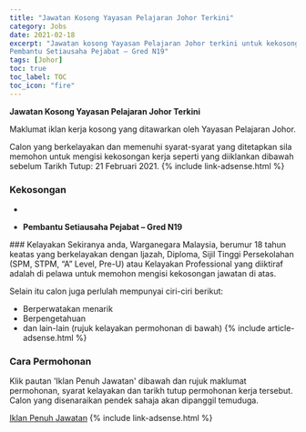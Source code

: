 ```yaml
---
title: "Jawatan Kosong Yayasan Pelajaran Johor Terkini" 
category: Jobs 
date: 2021-02-18 
excerpt: "Jawatan kosong Yayasan Pelajaran Johor terkini untuk kekosongan ,
Pembantu Setiausaha Pejabat – Gred N19" 
tags: [Johor] 
toc: true 
toc_label: TOC 
toc_icon: "fire" 
--- 
```


**Jawatan Kosong Yayasan Pelajaran Johor Terkini**

Maklumat iklan kerja kosong yang ditawarkan oleh Yayasan Pelajaran Johor. 

Calon yang berkelayakan dan memenuhi syarat-syarat yang ditetapkan sila memohon untuk mengisi kekosongan kerja seperti yang diiklankan dibawah sebelum Tarikh Tutup: 21 Februari 2021. 
{% include link-adsense.html %} 
### Kekosongan 
<ul>
<li>
<li>
<p><strong>Pembantu Setiausaha Pejabat &#8211; Gred N19</strong></p>
</li>
</ul> 
### Kelayakan 
Sekiranya anda, Warganegara Malaysia, berumur 18 tahun keatas yang berkelayakan dengan Ijazah, Diploma, Sijil Tinggi Persekolahan (SPM, STPM, “A” Level, Pre-U) atau Kelayakan Professional yang diiktiraf adalah di pelawa untuk memohon mengisi kekosongan jawatan di atas.

Selain itu calon juga perlulah mempunyai ciri-ciri berikut:
- Berperwatakan menarik
- Berpengetahuan
- dan lain-lain (rujuk kelayakan permohonan di bawah) 
{% include article-adsense.html %} 
### Cara Permohonan 
Klik pautan 'Iklan Penuh Jawatan' dibawah dan rujuk maklumat permohonan, syarat kelayakan dan tarikh tutup permohonan kerja tersebut.
Calon yang disenaraikan pendek sahaja akan dipanggil temuduga.

<a href="http://portal.ypj.gov.my/wp-content/uploads/2021/02/IKLANYPJFEB2021.pdf" class="btn btn--info" target="_blank" rel="nofollow noopenner">Iklan Penuh Jawatan</a> 
{% include link-adsense.html %} 